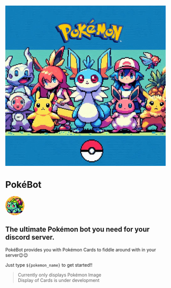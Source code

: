 ![alt text](images/_ad5b8404-09ae-41e1-9f94-eba4a3c041f3.jpg)


# PokéBot 
<img src="images/_722212c0-5e5e-41fb-b255-921719593a8f.jpg" alt="logo" width=60 style="border-radius:50%;">

## The ultimate Pokémon bot you need for your discord server.

PokéBot provides you with Pokémon Cards to fiddle around with in your server😉😉

Just type `${pokemon_name}` to get started!!

>Currently only displays Pokémon Image  
>Display of Cards is under development

